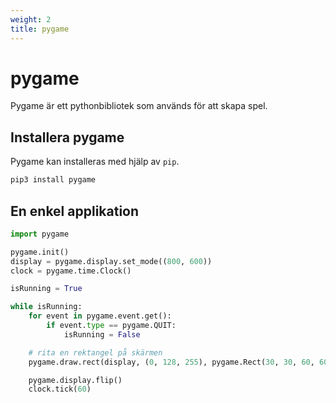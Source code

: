 ```yaml
---
weight: 2
title: pygame
---
```


# pygame

Pygame är ett pythonbibliotek som används för att skapa spel.

## Installera pygame

Pygame kan installeras med hjälp av `pip`.

```bash
pip3 install pygame
```

## En enkel applikation

```python
import pygame

pygame.init()
display = pygame.display.set_mode((800, 600))
clock = pygame.time.Clock()

isRunning = True

while isRunning:
    for event in pygame.event.get():
        if event.type == pygame.QUIT:
            isRunning = False

    # rita en rektangel på skärmen
    pygame.draw.rect(display, (0, 128, 255), pygame.Rect(30, 30, 60, 60))

    pygame.display.flip()
    clock.tick(60)
```
